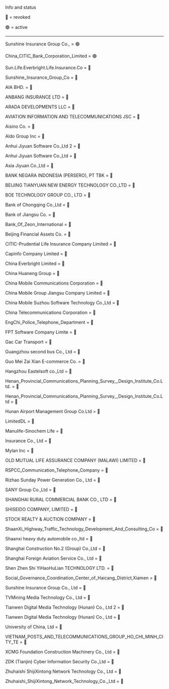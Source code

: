 Info and status

🔴 = revoked


🟢 = active 

----


Sunshine Insurance Group Co., =  🟢

China_CITIC_Bank_Corporation_Limited = 🟢

Sun.Life.Everbright.Life.Insurance.Co = 🔴

Sunshine_Insurance_Group_Co = 🔴


AIA BHD. = 🔴


ANBANG INSURANCE LTD = 🔴


ARADA DEVELOPMENTS LLC = 🔴


AVIATION INFORMATION AND TELECOMMUNICATIONS JSC = 🔴


Aisino Co. = 🔴


Aldo Group Inc = 🔴


Anhui Jiyuan Software Co.,Ltd 2 = 🔴


Anhui Jiyuan Software Co.,Ltd = 🔴


Asia Jiyuan Co.,Ltd = 🔴


BANK NEGARA INDONESIA (PERSERO), PT TBK = 🔴


BEIJING TIANYUAN NEW ENERGY TECHNOLOGY CO.,LTD = 🔴


BOE TECHNOLOGY GROUP CO., LTD = 🔴


Bank of Chongqing Co.,Ltd = 🔴


Bank of Jiangsu Co. = 🔴


Bank_Of_Zeon_International = 🔴


Beijing Financial Assets Co. = 🔴


CITIC-Prudential Life Insurance Company Limited = 🔴


Capinfo Company Limited = 🔴


China Everbright Limited = 🔴


China Huaneng Group = 🔴


China Mobile Communications Corporation = 🔴


China Mobile Group Jiangsu Company Limited = 🔴


China Mobile Suzhou Software Technology Co.,Ltd = 🔴


China Telecommunications Corporation = 🔴


EngChi_Police_Telephone_Department = 🔴


FPT Software Company Limite = 🔴


Gac Car Transport = 🔴


Guangzhou second bus Co., Ltd = 🔴


Guo Mei Zai Xian E-commerce Co. = 🔴


Hangzhou Eastelsoft co.,Ltd = 🔴


Henan_Provincial_Communications_Planning_Survey__Design_Institute_Co.Ltd. = 🔴


Henan_Provincial_Communications_Planning_Survey__Design_Institute_Co.Ltd = 🔴


Hunan Airport Management Group Co.Ltd = 🔴


LimitedDL = 🔴


Manulife-Sinochem Life = 🔴


Insurance Co., Ltd = 🔴


Mylan Inc = 🔴


OLD MUTUAL LIFE ASSURANCE COMPANY (MALAWI) LIMITED = 🔴


RSPCC_Communication_Telephone_Company = 🔴


Rizhao Sunday Power Generation Co., Ltd = 🔴


SANY Group Co.,Ltd = 🔴


SHANGHAI RURAL COMMERCIAL BANK CO., LTD = 🔴


SHISEIDO COMPANY, LIMITED = 🔴


STOCK REALTY & AUCTION COMPANY = 🔴


ShaanXi_Highway_Traffic_Technology_Development_And_Consulting_Co = 🔴


Shaanxi heavy duty automobile co.,ltd = 🔴


Shanghai Construction No.2 (Group) Co.,Ltd = 🔴


Shanghai Foreign Aviation Service Co., Ltd = 🔴


Shen Zhen Shi YiHaoHuLian TECHNOLOGY LTD. = 🔴


Social_Governance_Coordination_Center_of_Haicang_District,Xiamen = 🔴


Sunshine Insurance Group Co., Ltd = 🔴


TVMining Media Technology Co., Ltd = 🔴


Tianwen Digital Media Technology (Hunan) Co., Ltd 2 = 🔴


Tianwen Digital Media Technology (Hunan) Co., Ltd = 🔴


University of China, Ltd = 🔴


VIETNAM_POSTS_AND_TELECOMMUNICATIONS_GROUP_HO_CHI_MINH_CITY_TE = 🔴


XCMG Foundation Construction Machinery Co., Ltd = 🔴


ZDK (Tianjin) Cyber Information Security Co.,Ltd = 🔴


Zhuhaishi ShijiXintong Network Technology Co., Ltd = 🔴


Zhuhaishi_ShijiXintong_Network_Technology_Co._Ltd = 🔴
